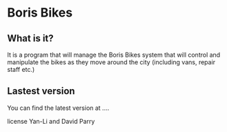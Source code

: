 # Boris Bikes

## What is it?

It is a program that will manage the Boris Bikes system that will control and manipulate the bikes as they move around the city (including vans, repair staff etc.)

## Lastest version

You can find the latest version at ....

license Yan-Li and David Parry
